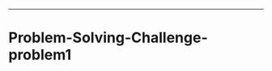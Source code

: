 ----------------------------------------------------------------------------------
# Problem-Solving-Challenge-problem1
